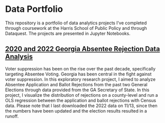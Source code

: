 # Data Portfolio

This repository is a portfolio of data analytics projects I've completed through coursework at the Harris School of Public Policy and through Dataquest. The projects are presented in Jupyter Notebooks.

## [2020 and 2022 Georgia Absentee Rejection Data Analysis](https://github.com/Shanelks/Shanel_Singh_Projects/blob/main/GA%20AB%20Data%20Analysis.ipynb)
Voter suppression has been on the rise over the past decade, specifically targeting Absentee Voting. Georgia has been central in the fight against voter suppression. In this exploratory research project, I aimed to analyze Absentee Application and Ballot Rejections from the past two General Elections through data provided from the GA Secretary of State. In this project, I visualize the distribution of rejections on a county-level and run a OLS regression between the application and ballot rejections with Census data. Please note that I last downloaded the 2022 data on 11/13,  since then the numbers have been updated and the election results resulted in a runoff.
